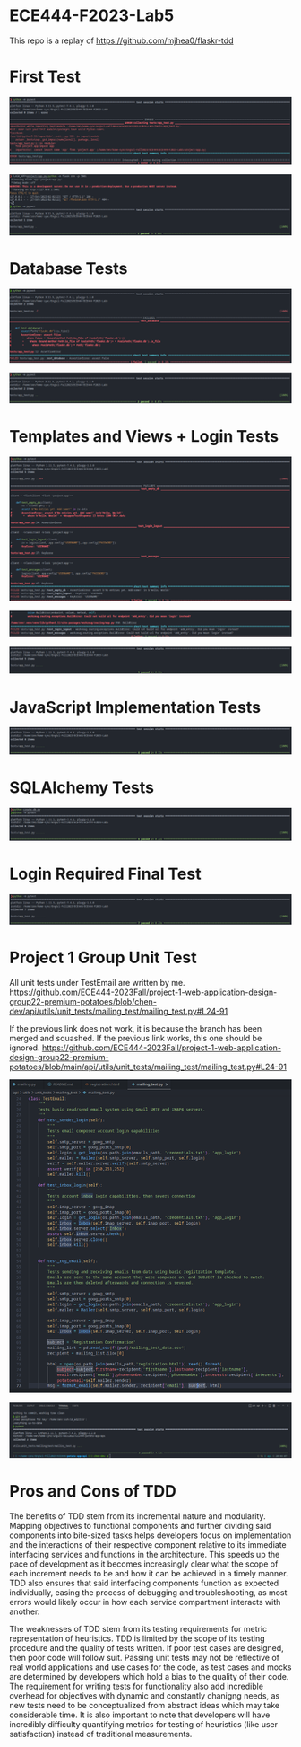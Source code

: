 # ECE444-F2023-Lab5
This repo is a replay of https://github.com/mjhea0/flaskr-tdd

# First Test

![Alt text](images/test1.png)

![Alt text](images/test1_pass.png)

# Database Tests

![Alt text](images/test2.png)

![Alt text](images/test2_pass.png)

# Templates and Views + Login Tests

![Alt text](images/test3.png)

![Alt text](images/test3-1.png)

![Alt text](images/test3_pass.png)

# JavaScript Implementation Tests

![Alt text](images/test4_pass.png)

# SQLAlchemy Tests

![Alt text](images/test5_pass.png)

# Login Required Final Test

![Alt text](images/test6_pass.png)

# Project 1 Group Unit Test

All unit tests under TestEmail are written by me.
https://github.com/ECE444-2023Fall/project-1-web-application-design-group22-premium-potatoes/blob/chen-dev/api/utils/unit_tests/mailing_test/mailing_test.py#L24-91

If the previous link does not work, it is because the branch has been merged and squashed. If the previous link works, this one should be ignored.
https://github.com/ECE444-2023Fall/project-1-web-application-design-group22-premium-potatoes/blob/main/api/utils/unit_tests/mailing_test/mailing_test.py#L24-91

![Alt text](images/potato_test_snippet.png)

![Alt text](images/potato_test_pass.png)

# Pros and Cons of TDD

The benefits of TDD stem from its incremental nature and modularity. Mapping objectives to functional components and further dividing said components into bite-sized tasks helps developers focus on implementation and the interactions of their respective component relative to its immediate interfacing services and functions in the architecture. This speeds up the pace of development as it becomes increasingly clear what the scope of each increment needs to be and how it can be achieved in a timely manner. TDD also ensures that said interfacing components function as expected individually, easing the process of debugging and troubleshooting, as most errors would likely occur in how each service compartment interacts with another.

The weaknesses of TDD stem from its testing requirements for metric representation of heuristics. TDD is limited by the scope of its testing procedure and the quality of tests written. If poor test cases are designed, then poor code will follow suit. Passing unit tests may not be reflective of real world applications and use cases for the code, as test cases and mocks are determined by developers which hold a bias to the quality of their code. The requirement for writing tests for functionality also add incredible overhead for objectives with dynamic and constantly chanigng needs, as new tests need to be conceptualized from abstract ideas which may take considerable time. It is also important to note that developers will have incredibly difficulty quantifying metrics for testing of heuristics (like user satisfaction) instead of traditional  measurements.